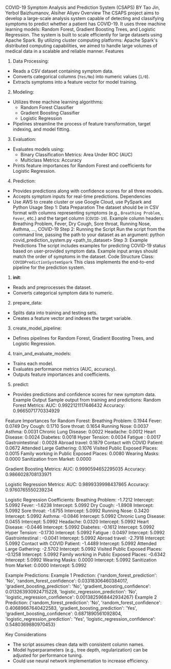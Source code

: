 COVID-19 Symptom Analysis and Prediction System (CSAPS)
BY Tao Jin, Yerbol Baizhumanov, Alsiher Aliyev
Overview
The CSAPS project aims to develop a large-scale analysis system capable of detecting and classifying symptoms to predict whether a patient has COVID-19. It uses three machine learning models: Random Forest, Gradient Boosting Trees, and Logistic Regression. The system is built to scale efficiently for large datasets using Apache Spark. By utilizing cluster computing platforms: Apache Spark's distributed computing capabilities, we aimed to handle large volumes of medical data in a scalable and reliable manner.
Features
1. Data Processing:
- Reads a CSV dataset containing symptom data.
- Converts categorical columns (`Yes/No`) into numeric values (`1/0`).
- Extracts symptoms into a feature vector for model training.
2. Modeling:
- Utilizes three machine learning algorithms:
  - Random Forest Classifier
  - Gradient Boosting Classifier
  - Logistic Regression
- Pipelines streamline the process of feature transformation, target indexing, and model fitting.
3. Evaluation:
- Evaluates models using:
  - Binary Classification Metrics: Area Under ROC (AUC)
  - Multiclass Metrics: Accuracy
- Prints feature importances for Random Forest and coefficients for Logistic Regression.
4. Prediction:
- Provides predictions along with confidence scores for all three models.
- Accepts symptom inputs for real-time predictions.
Dependencies
- Use AWS to create cluster or use Google Cloud, use PySpark and Python
Usage
Step 1: Data Preparation
The dataset should be in CSV format with columns representing symptoms (e.g., `Breathing Problem`, `Fever`, etc.) and the target column (`COVID-19`).
Example column headers:
Breathing Problem, Fever, Dry Cough, Sore throat, Running Nose, Asthma, ..., COVID-19
Step 2: Running the Script
Run the script from the command line, passing the path to your dataset as an argument:
python covid_prediction_system.py <path_to_dataset>
Step 3: Example Predictions
The script includes examples for predicting COVID-19 status based on user-provided symptom data. Example input arrays should match the order of symptoms in the dataset.
Code Structure
Class: `COVIDPredictionSystemSpark`
This class implements the end-to-end pipeline for the prediction system.
1. __init__:
- Reads and preprocesses the dataset.
- Converts categorical symptom data to numeric.
2. prepare_data:
- Splits data into training and testing sets.
- Creates a feature vector and indexes the target variable.
3. create_model_pipeline:
- Defines pipelines for Random Forest, Gradient Boosting Trees, and Logistic Regression.
4. train_and_evaluate_models:
- Trains each model.
- Evaluates performance metrics (AUC, accuracy).
- Outputs feature importances and coefficients.
5. predict:
- Provides predictions and confidence scores for new symptom data.
Example Output
Sample output from training and predictions:
Random Forest Metrics:
AUC: 0.9922121117446432
Accuracy: 0.9665071770334929

Feature Importances for Random Forest:
Breathing Problem: 0.1944
Fever: 0.0749
Dry Cough: 0.1710
Sore throat: 0.1654
Running Nose: 0.0037
Asthma: 0.0031
Chronic Lung Disease: 0.0022
Headache: 0.0012
Heart Disease: 0.0024
Diabetes: 0.0018
Hyper Tension: 0.0034
Fatigue : 0.0017
Gastrointestinal : 0.0028
Abroad travel: 0.1879
Contact with COVID Patient: 0.0672
Attended Large Gathering: 0.1076
Visited Public Exposed Places: 0.0015
Family working in Public Exposed Places: 0.0080
Wearing Masks: 0.0000
Sanitization from Market: 0.0000

Gradient Boosting Metrics:
AUC: 0.9990594652295035
Accuracy: 0.9866028708133971

Logistic Regression Metrics:
AUC: 0.9899339998437865
Accuracy: 0.9760765550239234

Logistic Regression Coefficients:
Breathing Problem: -1.7212
Intercept: 5.0992
Fever: -1.6238
Intercept: 5.0992
Dry Cough: -1.8908
Intercept: 5.0992
Sore throat: -1.6755
Intercept: 5.0992
Running Nose: 0.3420
Intercept: 5.0992
Asthma: -0.0846
Intercept: 5.0992
Chronic Lung Disease: 0.0455
Intercept: 5.0992
Headache: 0.0320
Intercept: 5.0992
Heart Disease: -0.0446
Intercept: 5.0992
Diabetes: -0.1612
Intercept: 5.0992
Hyper Tension: -0.1730
Intercept: 5.0992
Fatigue : 0.0497
Intercept: 5.0992
Gastrointestinal : -0.0041
Intercept: 5.0992
Abroad travel: -2.7918
Intercept: 5.0992
Contact with COVID Patient: -1.4489
Intercept: 5.0992
Attended Large Gathering: -2.5702
Intercept: 5.0992
Visited Public Exposed Places: -0.1258
Intercept: 5.0992
Family working in Public Exposed Places: -0.6342
Intercept: 5.0992
Wearing Masks: 0.0000
Intercept: 5.0992
Sanitization from Market: 0.0000
Intercept: 5.0992

Example Predictions:
Example 1 Prediction: {'random_forest_prediction': 'No', 'random_forest_confidence': 0.03318306460384017, 'gradient_boosting_prediction': 'No', 'gradient_boosting_confidence': 0.013263930924715228, 'logistic_regression_prediction': 'No', 'logistic_regression_confidence': 0.0013825968442934267}
Example 2 Prediction: {'random_forest_prediction': 'No', 'random_forest_confidence': 0.40689667640422583, 'gradient_boosting_prediction': 'Yes', 'gradient_boosting_confidence': 0.6871890561092804, 'logistic_regression_prediction': 'Yes', 'logistic_regression_confidence': 0.5480369880970453}

Key Considerations
- The script assumes clean data with consistent column names.
- Model hyperparameters (e.g., tree depth, regularization) can be adjusted for performance tuning.
- Could use neural network implementation to increase efficiency.

